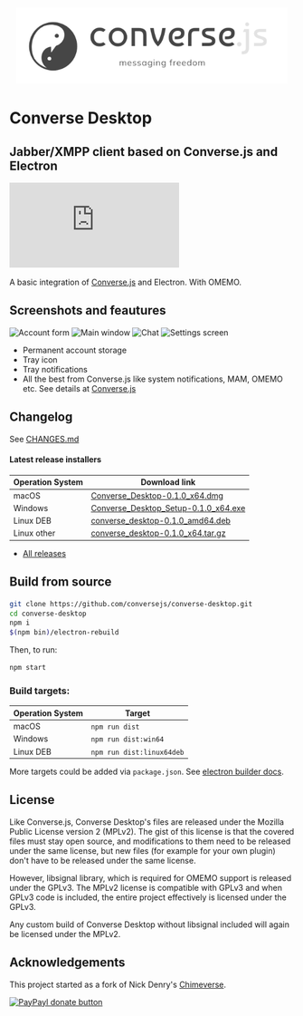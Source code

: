 <h2 align="center">
  <a href="https://conversejs.org" target="_blank" rel="noopener">
    <img alt="Converse-Desktop" src="https://github.com/conversejs/converse.js/blob/master/logo/readme.png" width="480">
  </a>
</h2>

# Converse Desktop

## Jabber/XMPP client based on Converse.js and Electron

[![XMPP Chat](https://conference.conversejs.org/muc_badge/discuss@conference.conversejs.org)](https://inverse.chat/#converse/room?jid=discuss@conference.conversejs.org)

A basic integration of [Converse.js](https://conversejs.org/) and Electron. With OMEMO.

## Screenshots and feautures

<p float="left">
<img width="403" alt="Account form" src="https://user-images.githubusercontent.com/1450983/89672948-33bc0e80-d8ee-11ea-983f-21bbb707b45d.png">
<img width="403" alt="Main window" src="https://user-images.githubusercontent.com/1450983/89673019-4f271980-d8ee-11ea-8058-0ac6269983aa.png">
<img width="403" alt="Chat" src="https://user-images.githubusercontent.com/1450983/89673064-68c86100-d8ee-11ea-86c4-137e1b95dae7.png">
<img width="403" alt="Settings screen" src="https://user-images.githubusercontent.com/1450983/89673104-7847aa00-d8ee-11ea-8d30-8f84e7709e7c.png">
</p>

- Permanent account storage
- Tray icon
- Tray notifications
- All the best from Converse.js like system notifications, MAM, OMEMO etc. See details at [Converse.js](https://conversejs.org/)


## Changelog

See [CHANGES.md](https://github.com/conversejs/converse-desktop/blob/master/CHANGES.md)

#### Latest release installers

| Operation System | Download link |
-------------------|----------------
| macOS            | [Converse_Desktop-0.1.0_x64.dmg](https://github.com/conversejs/converse-desktop/releases/download/v0.1.0/Converse_Desktop-0.1.0_x64.dmg) |
| Windows          | [Converse_Desktop_Setup-0.1.0_x64.exe](https://github.com/conversejs/converse-desktop/releases/download/v0.1.0/Converse_Desktop_Setup-0.1.0_x64.exe) |
| Linux DEB        | [converse_desktop-0.1.0_amd64.deb](https://github.com/conversejs/converse-desktop/releases/download/v0.1.0/converse_desktop-0.1.0_amd64.deb) |
| Linux other        | [converse_desktop-0.1.0_x64.tar.gz](https://github.com/conversejs/converse-desktop/releases/download/v0.1.0/converse_desktop-0.1.0_x64.tar.gz) |

   - [All releases](https://github.com/conversejs/converse-desktop/releases)


## Build from source

```bash
git clone https://github.com/conversejs/converse-desktop.git
cd converse-desktop
npm i
$(npm bin)/electron-rebuild
```

Then, to run:

```bash
npm start
```

### Build targets:

| Operation System | Target |
-------------------|----------------
| macOS            | `npm run dist` |
| Windows          | `npm run dist:win64` |
| Linux DEB        | `npm run dist:linux64deb` |

More targets could be added via `package.json`. See [electron builder docs](https://www.electron.build/configuration/configuration).


## License

Like Converse.js, Converse Desktop's files are released under the Mozilla Public License version 2 (MPLv2). The gist of this license is that the covered files must stay open source, and modifications to them need to be released under the same license, but new files (for example for your own plugin) don't have to be released under the same license.

However, libsignal library, which is required for OMEMO support is released under the GPLv3. The MPLv2 license is compatible with GPLv3 and when GPLv3 code is included, the entire project effectively is licensed under the GPLv3.

Any custom build of Converse Desktop without libsignal included will again be licensed
under the MPLv2.


## Acknowledgements

This project started as a fork of Nick Denry's [Chimeverse](https://github.com/conversejs/converse-desktop).

<a href="https://www.paypal.com/cgi-bin/webscr?cmd=_s-xclick&hosted_button_id=6MZ5YRYEDSVSQ&source=url" title="Donate once-off to this project using Paypal">
   <img src="https://img.shields.io/badge/paypal-donate-yellow.svg" alt="PayPayl donate button" />
</a>
